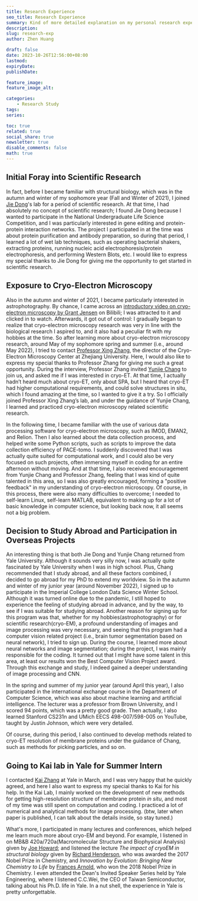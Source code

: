 ```yaml
---
title: Research Experience
seo_title: Research Experience
summary: Kind of more detailed explanation on my personal research experiences(until Oct 2023)
description: 
slug: research-exp
author: Zhen Huang

draft: false
date: 2023-10-26T12:56:00+08:00
lastmod: 
expiryDate: 
publishDate: 

feature_image: 
feature_image_alt: 

categories:
    - Research Study
tags:
series:

toc: true
related: true
social_share: true
newsletter: true
disable_comments: false
math: true
---
```


## Initial Foray into Scientific Research

In fact, before I became familiar with structural biology, which was in the autumn and winter of my sophomore year (Fall and Winter of 2021), I joined [Jie Dong](https://person.zju.edu.cn/0020164)'s lab for a period of scientific research. At that time, I had absolutely no concept of scientific research; I found Jie Dong because I wanted to participate in the National Undergraduate Life Science Competition, and I was particularly interested in gene editing and protein-protein interaction networks. The project I participated in at the time was about protein purification and antibody preparation, so during that period, I learned a lot of wet lab techniques, such as operating bacterial shakers, extracting proteins, running nucleic acid electrophoresis/protein electrophoresis, and performing Western Blots, etc. I would like to express my special thanks to Jie Dong for giving me the opportunity to get started in scientific research.

## Exposure to Cryo-Electron Microscopy

Also in the autumn and winter of 2021, I became particularly interested in astrophotography. By chance, I came across an [introductory video on cryo-electron microscopy by Grant Jensen](https://www.bilibili.com/video/BV143411k7KJ/?vd_source=8853cef8ebf91279c71e0d6cbaab17a9) on Bilibili; I was attracted to it and clicked in to watch. Afterwards, it got out of control: I gradually began to realize that cryo-electron microscopy research was very in line with the biological research I aspired to, and it also had a peculiar fit with my hobbies at the time. So after learning more about cryo-electron microscopy research, around May of my sophomore spring and summer (i.e., around May 2022), I tried to contact [Professor Xing Zhang](https://person.zju.edu.cn/xingzhangccem), the director of the Cryo-Electron Microscopy Center at Zhejiang University. Here, I would also like to express my special thanks to Professor Zhang for giving me such a great opportunity. During the interview, Professor Zhang invited [Yunjie Chang](https://person.zju.edu.cn/yunjiechang) to join us, and asked me if I was interested in cryo-ET. At that time, I actually hadn’t heard much about cryo-ET, only about SPA, but I heard that cryo-ET had higher computational requirements, and could solve structures in situ, which I found amazing at the time, so I wanted to give it a try. So I officially joined Professor Xing Zhang’s lab, and under the guidance of Yunjie Chang, I learned and practiced cryo-electron microscopy related scientific research.

In the following time, I became familiar with the use of various data processing software for cryo-electron microscopy, such as IMOD, EMAN2, and Relion. Then I also learned about the data collection process, and helped write some Python scripts, such as scripts to improve the data collection efficiency of PACE-tomo. I suddenly discovered that I was actually quite suited for computational work, and I could also be very focused on such projects, often immersing myself in coding for an entire afternoon without moving. And at that time, I also received encouragement from Yunjie Chang and Professor Zhang, feeling that I was kind of quite talented in this area, so I was also greatly encouraged, forming a "positive feedback" in my understanding of cryo-electron microscopy. Of course, in this process, there were also many difficulties to overcome; I needed to self-learn Linux, self-learn MATLAB, equivalent to making up for a lot of basic knowledge in computer science, but looking back now, it all seems not a big problem.

## Decision to Study Abroad and Participation in Overseas Projects

An interesting thing is that both Jie Dong and Yunjie Chang returned from Yale University. Although it sounds very silly now, I was actually quite fascinated by Yale University when I was in high school. Plus, Chang recommended that I study abroad, and all these factors combined, I decided to go abroad for my PhD to extend my worldview. So in the autumn and winter of my junior year (around November 2022), I signed up to participate in the Imperial College London Data Science Winter School. Although it was turned online due to the pandemic, I still hoped to experience the feeling of studying abroad in advance, and by the way, to see if I was suitable for studying abroad. Another reason for signing up for this program was that, whether for my hobbies(astrophotography) or for scientific research(cryo-EM), a profound understanding of images and image processing was very necessary, and seeing that this program had a computer vision related project (i.e., brain tumor segmentation based on neural network), I tried to sign up. During the course, I learned more about neural networks and image segmentation; during the project, I was mainly responsible for the coding. It turned out that I might have some talent in this area, at least our results won the Best Computer Vision Project award. Through this exchange and study, I indeed gained a deeper understanding of image processing and CNN.

In the spring and summer of my junior year (around April this year), I also participated in the  international exchange course in the Department of Computer Science, which was also about machine learning and artificial intelligence. The lecturer was a professor from Brown University, and I scored 94 points, which was a pretty good grade. Then actually, I also learned Stanford CS231n and UMich EECS 498-007/598-005 on YouTube, taught by Justin Johnson, which were very detailed.

Of course, during this period, I also continued to develop methods related to cryo-ET resolution of membrane proteins under the guidance of Chang, such as methods for picking particles, and so on.

## Going to Kai lab in Yale for Summer Intern

I contacted [Kai Zhang](https://medicine.yale.edu/profile/jack-zhang/?tab=bio) at Yale in March, and I was very happy that he quickly agreed, and here I also want to express my special thanks to Kai for his help. In the Kai Lab, I mainly worked on the development of new methods for getting high-resolution structure of membrane protein *in situ*, and most of my time was still spent on computation and coding. I practiced a lot of numerical and analytical methods for image processing. (btw, later when paper is published, I can talk about the details inside, so stay tuned.)

What's more, I participated in many lectures and conferences, which helped me learn much more about cryo-EM and beyond. For example, I listened in on MB&B 420a/720a(Macromolecular Structure and Biophysical Analysis) given by [Joe Howard](https://howardlab.yale.edu/people/joe-howard); and listened the lecture *The impact of cryoEM in structural biology* given by [Richard Henderson](https://www2.mrc-lmb.cam.ac.uk/group-leaders/h-to-m/richard-henderson/), who was awarded the 2017 Nobel Prize in Chemistry, and *Innovation by Evolution: Bringing New Chemistry to Life* by [Frances Arnold](http://fhalab.caltech.edu/), who won the 2018 Nobel Prize in Chemistry. I even attended the Dean's Invited Speaker Series held by Yale Engineering, where I listened C.C.Wei, the CEO of Taiwan Semiconductor, talking about his Ph.D. life in Yale. In a nut shell, the experience in Yale is pretty unforgettable.